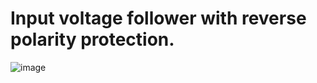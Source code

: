 # Input voltage follower with reverse polarity protection.
![image](https://user-images.githubusercontent.com/103216308/205381438-e834bf38-9326-47a4-b3a8-a9c198a5032f.png)

